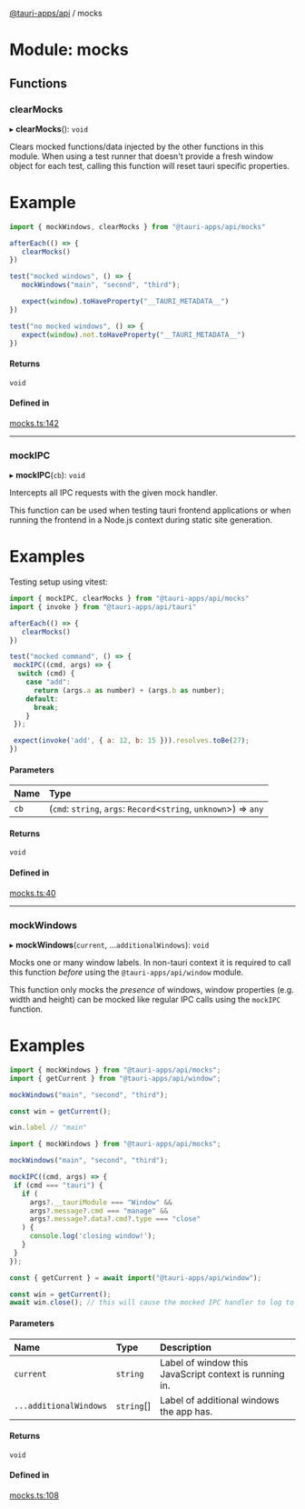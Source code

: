 [@tauri-apps/api](../README.md) / mocks

# Module: mocks

## Functions

### clearMocks

▸ **clearMocks**(): `void`

Clears mocked functions/data injected by the other functions in this module.
When using a test runner that doesn't provide a fresh window object for each test, calling this function will reset tauri specific properties.

# Example

```js
import { mockWindows, clearMocks } from "@tauri-apps/api/mocks"

afterEach(() => {
   clearMocks()
})

test("mocked windows", () => {
   mockWindows("main", "second", "third");

   expect(window).toHaveProperty("__TAURI_METADATA__")
})

test("no mocked windows", () => {
   expect(window).not.toHaveProperty("__TAURI_METADATA__")
})
```

#### Returns

`void`

#### Defined in

[mocks.ts:142](https://github.com/tauri-apps/tauri/blob/be07343/tooling/api/src/mocks.ts#L142)

___

### mockIPC

▸ **mockIPC**(`cb`): `void`

Intercepts all IPC requests with the given mock handler.

This function can be used when testing tauri frontend applications or when running the frontend in a Node.js context during static site generation.

# Examples

Testing setup using vitest:
```js
import { mockIPC, clearMocks } from "@tauri-apps/api/mocks"
import { invoke } from "@tauri-apps/api/tauri"

afterEach(() => {
   clearMocks()
})

test("mocked command", () => {
 mockIPC((cmd, args) => {
  switch (cmd) {
    case "add":
      return (args.a as number) + (args.b as number);
    default:
      break;
    }
 });

 expect(invoke('add', { a: 12, b: 15 })).resolves.toBe(27);
})
```

#### Parameters

| Name | Type |
| :------ | :------ |
| `cb` | (`cmd`: `string`, `args`: `Record`<`string`, `unknown`\>) => `any` |

#### Returns

`void`

#### Defined in

[mocks.ts:40](https://github.com/tauri-apps/tauri/blob/be07343/tooling/api/src/mocks.ts#L40)

___

### mockWindows

▸ **mockWindows**(`current`, ...`additionalWindows`): `void`

Mocks one or many window labels.
In non-tauri context it is required to call this function *before* using the `@tauri-apps/api/window` module.

This function only mocks the *presence* of windows,
window properties (e.g. width and height) can be mocked like regular IPC calls using the `mockIPC` function.

# Examples

```js
import { mockWindows } from "@tauri-apps/api/mocks";
import { getCurrent } from "@tauri-apps/api/window";

mockWindows("main", "second", "third");

const win = getCurrent();

win.label // "main"
```

```js
import { mockWindows } from "@tauri-apps/api/mocks";

mockWindows("main", "second", "third");

mockIPC((cmd, args) => {
 if (cmd === "tauri") {
   if (
     args?.__tauriModule === "Window" &&
     args?.message?.cmd === "manage" &&
     args?.message?.data?.cmd?.type === "close"
   ) {
     console.log('closing window!');
   }
 }
});

const { getCurrent } = await import("@tauri-apps/api/window");

const win = getCurrent();
await win.close(); // this will cause the mocked IPC handler to log to the console.
```

#### Parameters

| Name | Type | Description |
| :------ | :------ | :------ |
| `current` | `string` | Label of window this JavaScript context is running in. |
| `...additionalWindows` | `string`[] | Label of additional windows the app has. |

#### Returns

`void`

#### Defined in

[mocks.ts:108](https://github.com/tauri-apps/tauri/blob/be07343/tooling/api/src/mocks.ts#L108)
